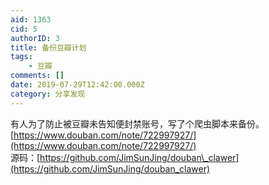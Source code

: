 ```yaml
---
aid: 1363
cid: 5
authorID: 3
title: 备份豆瓣计划
tags:
    - 豆瓣
comments: []
date: 2019-07-29T12:42:00.000Z
category: 分享发现
---
```


有人为了防止被豆瓣未告知便封禁账号，写了个爬虫脚本来备份。  
[https://www.douban.com/note/722997927/](https://www.douban.com/note/722997927/)  
源码：[https://github.com/JimSunJing/douban\_clawer](https://github.com/JimSunJing/douban_clawer)
